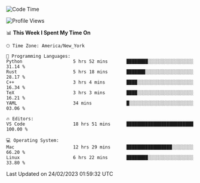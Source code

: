 <!--START_SECTION:waka-->
![Code Time](http://img.shields.io/badge/Code%20Time-178%20hrs%206%20mins-blue)

![Profile Views](http://img.shields.io/badge/Profile%20Views-6-blue)

📊 **This Week I Spent My Time On** 

```text
🕑︎ Time Zone: America/New_York

💬 Programming Languages: 
Python                   5 hrs 52 mins       ████████░░░░░░░░░░░░░░░░░   31.14 % 
Rust                     5 hrs 18 mins       ███████░░░░░░░░░░░░░░░░░░   28.17 % 
C++                      3 hrs 4 mins        ████░░░░░░░░░░░░░░░░░░░░░   16.34 % 
TeX                      3 hrs 3 mins        ████░░░░░░░░░░░░░░░░░░░░░   16.21 % 
YAML                     34 mins             █░░░░░░░░░░░░░░░░░░░░░░░░   03.06 % 

🔥 Editors: 
VS Code                  18 hrs 51 mins      █████████████████████████   100.00 % 

💻 Operating System: 
Mac                      12 hrs 29 mins      █████████████████░░░░░░░░   66.20 % 
Linux                    6 hrs 22 mins       ████████░░░░░░░░░░░░░░░░░   33.80 % 
```


 Last Updated on 24/02/2023 01:59:32 UTC
<!--END_SECTION:waka-->
